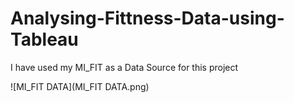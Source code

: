 # Analysing-Fittness-Data-using-Tableau
I have used my MI_FIT as a Data Source for this project

![MI_FIT DATA](MI_FIT DATA.png)

